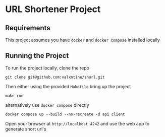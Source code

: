 # URL Shortener Project

## Requirements

This project assumes you have `docker` and `docker compose` installed locally

## Running the Project

To run the project locally, clone the repo

`git clone git@github.com:valxntine/shurl.git`

Then either using the provided `Makefile` bring up the project

`make run`

alternatively use `docker compose` directly

`docker compose up --build --no-recreate -d api client`

Open your browser at `http://localhost:4242` and use the web app to generate short url's
